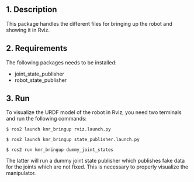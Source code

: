 ## 1. Description

This package handles the different files for bringing up the robot and showing it in Rviz. 

## 2. Requirements
The following packages needs to be installed:
- joint_state_publisher
- robot_state_publisher




## 3. Run

To visualize the URDF model of the robot in Rviz, you need two terminals and run the following commands:

```
$ ros2 launch kmr_bringup rviz.launch.py
```
```
$ ros2 launch kmr_bringup state_publisher.launch.py
```
```
$ ros2 run kmr_bringup dummy_joint_states
```

The latter will run a dummy joint state publisher which publishes fake data for the joints which are not fixed. This is necessary to properly visualize the manipulator. 

